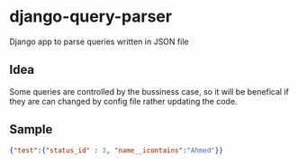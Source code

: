 # django-query-parser
Django app to parse queries written in JSON file

## Idea
Some queries are controlled by the bussiness case, so it will be benefical if they are can changed by config file rather updating the code.

## Sample

```json
{"test":{"status_id" : 3, "name__icontains":"Ahmed"}}
```
